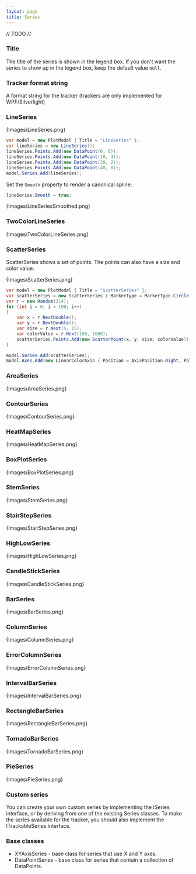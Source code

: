 ```yaml
---
layout: page
title: Series
---
```


// TODO //

### Title

The title of the series is shown in the legend box. If you don't want the series to show up in the legend box, keep the default value `null`.

### Tracker format string

A format string for the tracker (trackers are only implemented for WPF/Silverlight)

### LineSeries

{Images\LineSeries.png}

``` csharp
var model = new PlotModel { Title = "LineSeries" };
var lineSeries = new LineSeries();
lineSeries.Points.Add(new DataPoint(0, 0));
lineSeries.Points.Add(new DataPoint(10, 4));
lineSeries.Points.Add(new DataPoint(30, 2));
lineSeries.Points.Add(new DataPoint(40, 8));
model.Series.Add(lineSeries);
```

Set the `Smooth` property to render a canonical spline:

``` csharp
lineSeries.Smooth = true;
```

{Images\LineSeriesSmoothed.png}


### TwoColorLineSeries

{Images\TwoColorLineSeries.png}

### ScatterSeries

ScatterSeries shows a set of points. The points can also have a size and color value.

{Images\ScatterSeries.png}

``` csharp
var model = new PlotModel { Title = "ScatterSeries" };
var scatterSeries = new ScatterSeries { MarkerType = MarkerType.Circle };
var r = new Random(314);
for (int i = 0; i < 100; i++)
{
    var x = r.NextDouble();
    var y = r.NextDouble();
    var size = r.Next(5, 15);
    var colorValue = r.Next(100, 1000);
    scatterSeries.Points.Add(new ScatterPoint(x, y, size, colorValue));
}

model.Series.Add(scatterSeries);
model.Axes.Add(new LinearColorAxis { Position = AxisPosition.Right, Palette = OxyPalettes.Jet(200) });
```

### AreaSeries

{Images\AreaSeries.png}

### ContourSeries

{Images\ContourSeries.png}

### HeatMapSeries

{Images\HeatMapSeries.png}

### BoxPlotSeries

{Images\BoxPlotSeries.png}

### StemSeries
{Images\StemSeries.png}

### StairStepSeries

{Images\StairStepSeries.png}

### HighLowSeries

{Images\HighLowSeries.png}

### CandleStickSeries

{Images\CandleStickSeries.png}

### BarSeries

{Images\BarSeries.png}

### ColumnSeries

{Images\ColumnSeries.png}

### ErrorColumnSeries

{Images\ErrorColumnSeries.png}

### IntervalBarSeries

{Images\IntervalBarSeries.png}

### RectangleBarSeries

{Images\RectangleBarSeries.png}

### TornadoBarSeries

{Images\TornadoBarSeries.png}

### PieSeries

{Images\PieSeries.png}

### Custom series

You can create your own custom series by implementing the ISeries interface, or by deriving from one of the existing Series classes.
To make the series available for the tracker, you should also implement the ITrackableSeries interface.

### Base classes

- XYAxisSeries - base class for series that use X and Y axes.
- DataPointSeries - base class for series that contain a collection of DataPoints.